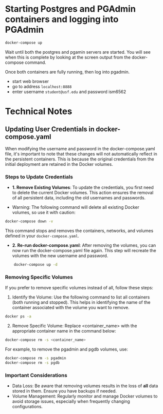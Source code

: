 
# Starting Postgres and PGAdmin containers and logging into PGAdmin

```bash
docker-compose up
```

Wait until both the postgres and pgamin servers are started. You will see when this is complete by looking at the screen output from the docker-compose command.

Once both containers are fully running, then log into pgadmin.
* start web browser
* go to address ```localhost:8888```
* enter username ```student@usf.edu``` and password ism6562

# Technical Notes

## Updating User Credentials in docker-compose.yaml

When modifying the username and password in the docker-compose.yaml file, it's important to note that these changes will not automatically reflect in the persistent containers. This is because the original credentials from the initial deployment are retained in the Docker volumes.

### Steps to Update Credentials

* **1. Remove Existing Volumes**: To update the credentials, you first need to delete the current Docker volumes. This action ensures the removal of all persistent data, including the old usernames and passwords.

* Warning: The following command will delete all existing Docker volumes, so use it with caution:

``` bash
docker-compose down -v
```

This command stops and removes the containers, networks, and volumes defined in your ```docker-compose.yaml```.

* **2. Re-run docker-compose.yaml**: After removing the volumes, you can now run the docker-compose.yaml file again. This step will recreate the volumes with the new username and password.

``` bash
    docker-compose up -d
```

### Removing Specific Volumes

If you prefer to remove specific volumes instead of all, follow these steps:

1. Identify the Volume: Use the following command to list all containers (both running and stopped). This helps in identifying the name of the container associated with the volume you want to remove.

```bash
docker ps -a
```

2. Remove Specific Volume: Replace <container_name> with the appropriate container name in the command below:

```bash
docker-compose rm -s <container_name>
```

For example, to remove the pgadmin and pgdb volumes, use:

```bash
docker-compose rm -s pgadmin
docker-compose rm -s pgdb
```

### Important Considerations

* Data Loss: Be aware that removing volumes results in the loss of **all** data stored in them. Ensure you have backups if needed.
* Volume Management: Regularly monitor and manage Docker volumes to avoid storage issues, especially when frequently changing configurations.